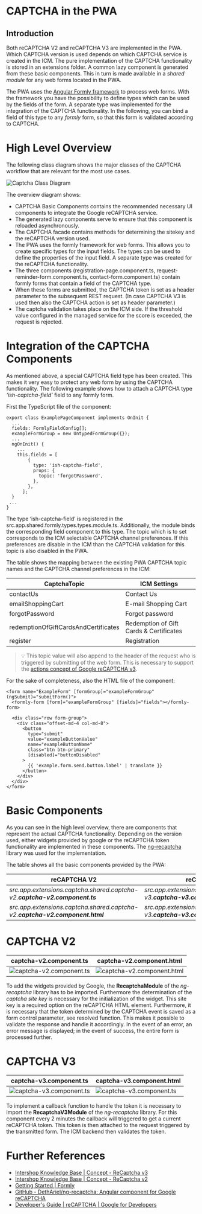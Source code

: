 <!--
kb_concepts
kb_pwa
kb_everyone
kb_sync_latest_only
-->

# CAPTCHA in the PWA

## Introduction

Both reCAPTCHA V2 and reCAPTCHA V3 are implemented in the PWA. Which CAPTCHA version is used depends on which CAPTCHA service is created in the ICM. The pure implementation of the CAPTCHA functionality is stored in an extensions folder. A common lazy component is generated from these basic components. This in turn is made available in a _shared module_ for any web forms located in the PWA.

The PWA uses the [Angular Formly framework](https://formly.dev/docs/guide/getting-started) to process web forms. With the framework you have the possibility to define types which can be used by the fields of the form. A separate type was implemented for the integration of the CAPTCHA functionality. In the following, you can bind a field of this type to any _formly_ form, so that this form is validated according to CAPTCHA.

# High Level Overview

The following class diagram shows the major classes of the CAPTCHA workflow that are relevant for the most use cases.

![Captcha Class Diagram](captcha-class-diagram.png)

The overview diagram shows:

- CAPTCHA Basic Components contains the recommended necessary UI components to integrate the Google reCAPTCHA service.
- The generated lazy components serve to ensure that this component is reloaded asynchronously.
- The CAPTCHA facade contains methods for determining the sitekey and the reCAPTCHA version used.
- The PWA uses the formly framework for web forms. This allows you to create specific types for the input fields. The types can be used to define the properties of the input field. A separate type was created for the reCAPTCHA functionality.
- The three components (registration-page.component.ts, request-reminder-form.component.ts, contact-form.component.ts) contain formly forms that contain a field of the CAPTCHA type.
- When these forms are submitted, the CAPTCHA token is set as a header parameter to the subsequent REST request. (In case CAPTCHA V3 is used then also the CAPTCHA action is set as header parameter.)
- The captcha validation takes place on the ICM side. If the threshold value configured in the managed service for the score is exceeded, the request is rejected.

# Integration of the CAPTCHA Components

As mentioned above, a special CAPTCHA field type has been created. This makes it very easy to protect any web form by using the CAPTCHA functionality. The following example shows how to attach a CAPTCHA type _‘ish-captcha-field’_ field to any formly form.

First the TypeScript file of the component:

```
export class ExamplePageComponent implements OnInit {
  ...
  fields: FormlyFieldConfig[];
  exampleFormGroup = new UntypedFormGroup({});
  ...
  ngOnInit() {
    ...
    this.fields = [
        {
          type: 'ish-captcha-field',
          props: {
            topic: 'forgotPassword',
          },
        },
      ];
  }
 ...
}
```

The type ‘ish-captcha-field’ is registered in the src.app.shared.formly.types.types.module.ts. Additionally, the module binds the corresponding field component to this type. The topic which is to set corresponds to the ICM selectable CAPTCHA channel preferences. If this preferences are disable in the ICM than the CAPTCHA validation for this topic is also disabled in the PWA.

The table shows the mapping between the existing PWA CAPTCHA topic names and the CAPTCHA channel preferences in the ICM:

| **CaptchaTopic**                     | **ICM Settings**                        |
| ------------------------------------ | --------------------------------------- |
| contactUs                            | Contact Us                              |
| emailShoppingCart                    | E-mail Shopping Cart                    |
| forgotPassword                       | Forgot password                         |
| redemptionOfGiftCardsAndCertificates | Redemption of Gift Cards & Certificates |
| register                             | Registration                            |

> :bulb: This topic value will also append to the header of the request who is triggered by submitting of the web form. This is necessary to support the [actions concept of Google reCAPTCHA v3](https://developers.google.com/recaptcha/docs/v3#actions).

For the sake of completeness, also the HTML file of the component:

```
<form name="ExampleForm" [formGroup]="exampleFormGroup" (ngSubmit)="submitForm()">
  <formly-form [form]="exampleFormGroup" [fields]="fields"></formly-form>

  <div class="row form-group">
    <div class="offset-md-4 col-md-8">
      <button
        type="submit"
        value="exampleButtonValue"
        name="exampleButtonName"
        class="btn btn-primary"
        [disabled]="buttonDisabled"
      >
        {{ 'example.form.send.button.label' | translate }}
      </button>
    </div>
  </div>
</form>
```

# Basic Components

As you can see in the high level overview, there are components that represent the actual CAPTCHA functionality. Depending on the version used, either widgets provided by google or the reCAPTCHA token functionality are implemented in these components. The [ng-recaptcha](https://github.com/DethAriel/ng-recaptcha) library was used for the implementation.

The table shows all the basic components provided by the PWA:

| **reCAPTCHA V2**                                                             | **reCAPTCHA V3**                                                             |
| ---------------------------------------------------------------------------- | ---------------------------------------------------------------------------- |
| _src.app.extensions.captcha.shared.captcha-v2.**captcha-v2.component.ts**_   | _src.app.extensions.captcha.shared.captcha-v3.**captcha-v3.component.ts**_   |
| _src.app.extensions.captcha.shared.captcha-v2.**captcha-v2.component.html**_ | _src.app.extensions.captcha.shared.captcha-v3.**captcha-v3.component.html**_ |

# CAPTCHA V2

| **captcha-v2.component.ts**                             | **captcha-v2.component.html**                               |
| ------------------------------------------------------- | ----------------------------------------------------------- |
| ![captcha-v2.component.ts](captcha-v2-component-ts.png) | ![captcha-v2.component.html](captcha-v2-component-html.png) |

To add the widgets provided by Google, the **RecaptchaModule** of the _ng-recaptcha_ library has to be imported. Furthermore the determination of the _captcha site key_ is necessary for the initialization of the widget. This site key is a required option on the reCAPTCHA HTML element. Furthermore, it is necessary that the token determined by the CAPTCHA event is saved as a form control parameter, see resolved function. This makes it possible to validate the response and handle it accordingly. In the event of an error, an error message is displayed; in the event of success, the entire form is processed further.

# CAPTCHA V3

| **captcha-v3.component.ts**                             | **captcha-v3.component.html**                           |
| ------------------------------------------------------- | ------------------------------------------------------- |
| ![captcha-v3.component.ts](captcha-v3-component-ts.png) | ![captcha-v3.component.ts](captcha-v3-component-ts.png) |

To implement a callback function to handle the token it is necessary to import the **RecaptchaV3Module** of the _ng-recaptcha_ library. For this component every 2 minutes the callback will triggered to get a current reCAPTCHA token. This token is then attached to the request triggered by the transmitted form. The ICM backend then validates the token.

# Further References

- [Intershop Knowledge Base | Concept - ReCaptcha v3](https://support.intershop.com/kb/index.php/Display/29X281)
- [Intershop Knowledge Base | Concept - ReCaptcha v2](https://support.intershop.com/kb/index.php/Display/2794B3)
- [Getting Started | Formly](https://formly.dev/docs/guide/getting-started)
- [GitHub - DethAriel/ng-recaptcha: Angular component for Google reCAPTCHA](https://github.com/DethAriel/ng-recaptcha)
- [Developer's Guide | reCAPTCHA | Google for Developers](https://developers.google.com/recaptcha/intro)
